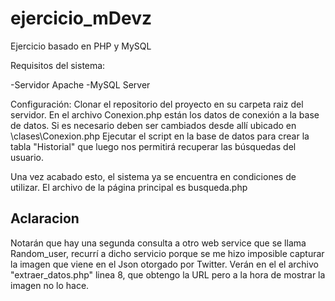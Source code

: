 # ejercicio_mDevz

Ejercicio basado en PHP y MySQL

Requisitos del sistema:

-Servidor Apache
-MySQL Server

Configuración:
Clonar el repositorio del proyecto en su carpeta raiz del servidor.
En el archivo Conexion.php están los datos de conexión a la base de datos. Si es necesario deben ser cambiados desde allí ubicado en \clases\Conexion.php
Ejecutar el script en la base de datos para crear la tabla "Historial" que luego nos permitirá recuperar las búsquedas del usuario.

Una vez acabado esto, el sistema ya se encuentra en condiciones de utilizar.
El archivo de la página principal es busqueda.php

## Aclaracion ##

Notarán que hay una segunda consulta a otro web service que se llama Random_user, recurrí a dicho servicio porque se me hizo imposible capturar la imagen que viene en el Json otorgado por Twitter.
Verán en el el archivo "extraer_datos.php" linea 8, que obtengo la URL pero a la hora de mostrar la imagen no lo hace.




